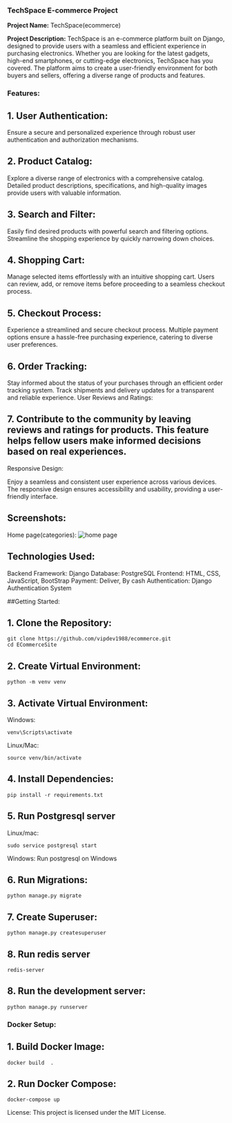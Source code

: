 ### TechSpace E-commerce Project


**Project Name:** TechSpace(ecommerce)


**Project Description:**
TechSpace is an e-commerce platform built on Django, designed to provide users with a seamless and efficient experience in purchasing electronics. Whether you are looking for the latest gadgets, high-end smartphones, or cutting-edge electronics, TechSpace has you covered. The platform aims to create a user-friendly environment for both buyers and sellers, offering a diverse range of products and features.

### Features:

## 1. User Authentication:

Ensure a secure and personalized experience through robust user authentication and authorization mechanisms.
## 2. Product Catalog:

Explore a diverse range of electronics with a comprehensive catalog. Detailed product descriptions, specifications, and high-quality images provide users with valuable information.
## 3. Search and Filter:

Easily find desired products with powerful search and filtering options. Streamline the shopping experience by quickly narrowing down choices.
## 4. Shopping Cart:

Manage selected items effortlessly with an intuitive shopping cart. Users can review, add, or remove items before proceeding to a seamless checkout process.
## 5. Checkout Process:

Experience a streamlined and secure checkout process. Multiple payment options ensure a hassle-free purchasing experience, catering to diverse user preferences.
## 6. Order Tracking:

Stay informed about the status of your purchases through an efficient order tracking system. Track shipments and delivery updates for a transparent and reliable experience.
User Reviews and Ratings:

## 7. Contribute to the community by leaving reviews and ratings for products. This feature helps fellow users make informed decisions based on real experiences.
Responsive Design:

Enjoy a seamless and consistent user experience across various devices. The responsive design ensures accessibility and usability, providing a user-friendly interface.

## Screenshots:

Home page(categories):
![home page](https://ibb.co/tMP2rKL)

## Technologies Used:
Backend Framework: Django
Database: PostgreSQL
Frontend: HTML, CSS, JavaScript, BootStrap
Payment: Deliver, By cash
Authentication: Django Authentication System

##Getting Started:

## 1. Clone the Repository:

```
git clone https://github.com/vipdev1988/ecommerce.git
cd ECommerceSite
```
## 2. Create Virtual Environment:
```
python -m venv venv
```
## 3. Activate Virtual Environment:

Windows:
```
venv\Scripts\activate
```
Linux/Mac:
```
source venv/bin/activate
```
## 4. Install Dependencies:
```
pip install -r requirements.txt
```
## 5. Run Postgresql server

Linux/mac:
```
sudo service postgresql start
```
Windows:
Run postgresql on Windows

## 6. Run Migrations:
```
python manage.py migrate
```
## 7. Create Superuser:
```
python manage.py createsuperuser
```

## 8. Run redis server

```
redis-server
```

## 8. Run the development server:
```
python manage.py runserver
```

### Docker Setup:

## 1. Build Docker Image:
```
docker build  .
```
## 2. Run Docker Compose:
```
docker-compose up
```
License:
This project is licensed under the MIT License.
